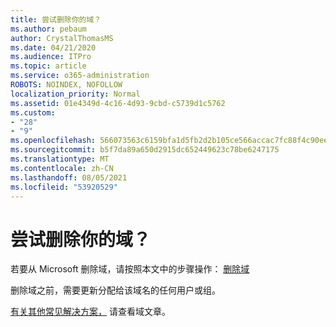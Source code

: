 ```yaml
---
title: 尝试删除你的域？
ms.author: pebaum
author: CrystalThomasMS
ms.date: 04/21/2020
ms.audience: ITPro
ms.topic: article
ms.service: o365-administration
ROBOTS: NOINDEX, NOFOLLOW
localization_priority: Normal
ms.assetid: 01e4349d-4c16-4d93-9cbd-c5739d1c5762
ms.custom:
- "28"
- "9"
ms.openlocfilehash: 566073563c6159bfa1d5fb2d2b105ce566accac7fc88f4c90ee1d8d41bbd061e
ms.sourcegitcommit: b5f7da89a650d2915dc652449623c78be6247175
ms.translationtype: MT
ms.contentlocale: zh-CN
ms.lasthandoff: 08/05/2021
ms.locfileid: "53920529"
---
```

# <a name="trying-to-remove-your-domain"></a>尝试删除你的域？

若要从 Microsoft 删除域，请按照本文中的步骤操作： [删除域](https://docs.microsoft.com/microsoft-365/admin/get-help-with-domains/remove-a-domain)
  
删除域之前，需要更新分配给该域名的任何用户或组。
  
[有关其他常见解决方案，](https://docs.microsoft.com/microsoft-365/admin/get-help-with-domains/create-dns-records-at-any-dns-hosting-provider) 请查看域文章。
  